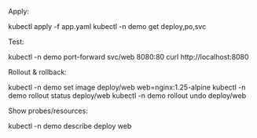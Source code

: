 Apply:

kubectl apply -f app.yaml
kubectl -n demo get deploy,po,svc


Test:

kubectl -n demo port-forward svc/web 8080:80
curl http://localhost:8080


Rollout & rollback:

kubectl -n demo set image deploy/web web=nginx:1.25-alpine
kubectl -n demo rollout status deploy/web
kubectl -n demo rollout undo deploy/web


Show probes/resources:

kubectl -n demo describe deploy web